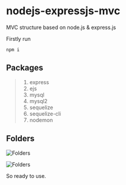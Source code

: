 # nodejs-expressjs-mvc
MVC structure based on node.js &amp; express.js


Firstly run
```
npm i
```

## Packages

> 1. express
> 2. ejs
> 3. mysql
> 4. mysql2
> 5. sequelize
> 6. sequelize-cli
> 7. nodemon

## Folders

![Folders](https://i.hizliresim.com/835ehbh.png)

![Folders](https://i.hizliresim.com/47zge4o.png)


So ready to use.
